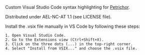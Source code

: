 Custom Visual Studio Code syntax highlighting for [Petrichor](https://github.com/sparklitwizzl/petrichor).

Distributed under AEL-NC-AT 1.1 (see LICENSE file).

Install the .vsix file manually in VS Code by following these steps:

    1. Open Visual Studio Code.
    2. Go to the Extensions view (Ctrl+Shift+X).
    3. Click on the three dots (...) in the top-right corner.
    4. Select "Install from VSIX..." and choose the .vsix file.
